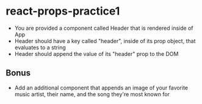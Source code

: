 # react-props-practice1

- You are provided a component called Header that is rendered inside of App
- Header should have a key called "header", inside of its prop object, that evaluates to a string
- Header should append the value of its "header" prop to the DOM

## Bonus
- Add an additional component that appends an image of your favorite music artist, their name, and the song they're most known for